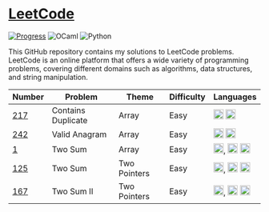 # [LeetCode](https://leetcode.com/problemset/all/)

[![Progress](https://progress-bar.dev/0/?title=progress)](https://github.com/user/repo)
![OCaml](https://img.shields.io/badge/-OCaml-EC6813?logo=ocaml&logoColor=white)
![Python](https://img.shields.io/badge/-Python-3776AB?logo=python&logoColor=white)

This GitHub repository contains my solutions to LeetCode problems. LeetCode is an online platform that offers a wide variety of programming problems, covering different domains such as algorithms, data structures, and string manipulation.

| Number | Problem | Theme | Difficulty | Languages |
|--------|---------|-----------------|-------|------------|
| [217](https://github.com/noevernier/leetcode/tree/main/solutions/217_contains_duplicate) | Contains Duplicate  | Array | Easy | <img src="https://cdn.svgporn.com/logos/python.svg" alt="Python" height="20" /> <img src="https://cdn.svgporn.com/logos/ocaml.svg" alt="OCaml" height="20" /> |
| [242](https://github.com/noevernier/leetcode/tree/main/solutions/242_valid_anagram) | Valid Anagram | Array | Easy | <img src="https://cdn.svgporn.com/logos/python.svg" alt="Python" height="20" /> <img src="https://cdn.svgporn.com/logos/ocaml.svg" alt="OCaml" height="20" /> |
| [1](https://github.com/noevernier/leetcode/tree/main/solutions/1_two_sum) | Two Sum | Array | Easy | <img src="https://cdn.svgporn.com/logos/python.svg" alt="Python" height="20" />, <img src="https://cdn.svgporn.com/logos/ocaml.svg" alt="OCaml" height="20" /> <img src="https://cdn.svgporn.com/logos/rust.svg" alt="OCaml" height="20" /> |
| [125](https://github.com/noevernier/leetcode/tree/main/solutions/125_valid_palindrome) | Two Sum | Two Pointers | Easy | <img src="https://cdn.svgporn.com/logos/python.svg" alt="Python" height="20" />, <img src="https://cdn.svgporn.com/logos/ocaml.svg" alt="OCaml" height="20" /> <img src="https://cdn.svgporn.com/logos/rust.svg" alt="OCaml" height="20" /> |
| [167](https://github.com/noevernier/leetcode/tree/main/solutions/167_two_sum_II) | Two Sum II | Two Pointers | Easy | <img src="https://cdn.svgporn.com/logos/python.svg" alt="Python" height="20" />, <img src="https://cdn.svgporn.com/logos/ocaml.svg" alt="OCaml" height="20" /> <img src="https://cdn.svgporn.com/logos/rust.svg" alt="OCaml" height="20" /> |


